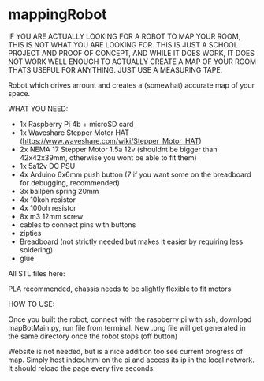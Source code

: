 # mappingRobot

IF YOU ARE ACTUALLY LOOKING FOR A ROBOT TO MAP YOUR ROOM, THIS IS NOT WHAT YOU ARE LOOKING FOR. THIS IS JUST A SCHOOL PROJECT AND PROOF OF CONCEPT, AND WHILE IT DOES WORK, IT DOES NOT WORK WELL ENOUGH TO ACTUALLY CREATE A MAP OF YOUR ROOM THATS USEFUL FOR ANYTHING. JUST USE A MEASURING TAPE.


Robot which drives arrount and creates a (somewhat) accurate map of your space. 


WHAT YOU NEED:
  
  - 1x Raspberry Pi 4b + microSD card
  - 1x Waveshare Stepper Motor HAT  (https://www.waveshare.com/wiki/Stepper_Motor_HAT)
  - 2x NEMA 17 Stepper Motor 1.5a 12v (shouldnt be bigger than 42x42x39mm, otherwise you wont be able to fit them)
  - 1x 5a12v DC PSU
  - 4x Arduino 6x6mm push button    (7 if you want some on the breadboard for debugging, recommended)
  - 3x ballpen spring 20mm
  - 4x 10koh resistor
  - 4x 100oh resistor
  - 8x m3 12mm screw
  - cables to connect pins with buttons
  - zipties
  - Breadboard (not strictly needed but makes it easier by requiring less soldering)
  - glue
  
  All STL files here:
  
  PLA recommended, chassis needs to be slightly flexible to fit motors
  
  
HOW TO USE:
  
  Once you built the robot, connect with the raspberry pi with ssh, download mapBotMain.py, run file from terminal. New .png file will get generated in the
  same directory once the robot stops (off button)
  
  Website is not needed, but is a nice addition too see current progress of map. Simply host index.html on the pi and access its ip in the local network. It
  should reload the page every five seconds.
